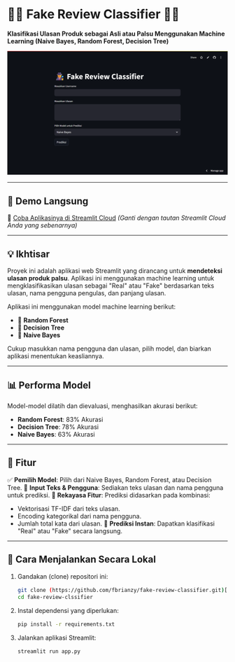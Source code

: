 # 🕵️‍♂️ Fake Review Classifier 🕵️‍♀️
**Klasifikasi Ulasan Produk sebagai Asli atau Palsu Menggunakan Machine Learning (Naive Bayes, Random Forest, Decision Tree)**

![Streamlit App Screenshot](./assets/Screenshot-app.png)

---

## 🚀 Demo Langsung
🔗 [Coba Aplikasinya di Streamlit Cloud](https://fake-review-classifier.streamlit.app/)
*(Ganti dengan tautan Streamlit Cloud Anda yang sebenarnya)*

---

## 💡 Ikhtisar
Proyek ini adalah aplikasi web Streamlit yang dirancang untuk **mendeteksi ulasan produk palsu**. Aplikasi ini menggunakan machine learning untuk mengklasifikasikan ulasan sebagai "Real" atau "Fake" berdasarkan teks ulasan, nama pengguna pengulas, dan panjang ulasan.

Aplikasi ini menggunakan model machine learning berikut:
- 🌳 **Random Forest**
- 🌲 **Decision Tree**
- 🧠 **Naive Bayes**

Cukup masukkan nama pengguna dan ulasan, pilih model, dan biarkan aplikasi menentukan keasliannya.

---

## 📊 Performa Model
Model-model dilatih dan dievaluasi, menghasilkan akurasi berikut:
- **Random Forest**: 83% Akurasi
- **Decision Tree**: 78% Akurasi
- **Naive Bayes**: 63% Akurasi

---

## 🧠 Fitur
✅ **Pemilih Model**: Pilih dari Naive Bayes, Random Forest, atau Decision Tree.
📝 **Input Teks & Pengguna**: Sediakan teks ulasan dan nama pengguna untuk prediksi.
🤖 **Rekayasa Fitur**: Prediksi didasarkan pada kombinasi:
  - Vektorisasi TF-IDF dari teks ulasan.
  - Encoding kategorikal dari nama pengguna.
  - Jumlah total kata dari ulasan.
🔮 **Prediksi Instan**: Dapatkan klasifikasi "Real" atau "Fake" secara langsung.

---

## 📁 Cara Menjalankan Secara Lokal

1.  Gandakan (clone) repositori ini:
    ```bash
    git clone (https://github.com/fbrianzy/fake-review-classifier.git)[https://github.com/fbrianzy/fake-review-classifier.git]
    cd fake-review-clssifier
    ```

2.  Instal dependensi yang diperlukan:
    ```bash
    pip install -r requirements.txt
    ```

3.  Jalankan aplikasi Streamlit:
    ```bash
    streamlit run app.py
    ```
